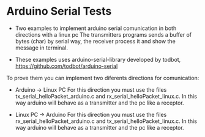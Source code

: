 # Arduino Serial Tests

- Two examples to implement arduino serial comunication in both directions with a linux pc
The transmitters programs sends a buffer of bytes (char) by serial way, the receiver process it and show the message in terminal.

- These examples uses arduino-serial-library developed by todbot, https://github.com/todbot/arduino-serial

To prove them you can implement two diferents directions for comunication:

- Arduino -> Linux PC
For this direction you must use the files tx_serial_helloPacket_arduino.c and rx_serial_helloPacket_linux.c.
In this way arduino will behave as a transmitter and the pc like a receptor.

- Linux PC -> Arduino
For this direction you must use the files rx_serial_helloPacket_arduino.c and tx_serial_helloPacket_linux.c.
In this way arduino will behave as a transmitter and the pc like a receptor.
